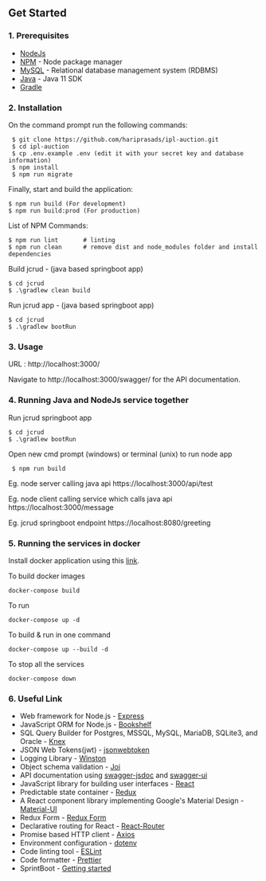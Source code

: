 ## Get Started

### 1. Prerequisites

- [NodeJs](https://nodejs.org/en/)
- [NPM](https://npmjs.org/) - Node package manager
- [MySQL](https://www.mysql.com/downloads/) - Relational database management system (RDBMS)
- [Java](https://www.oracle.com/java/technologies/javase-jdk11-downloads.html) - Java 11 SDK
- [Gradle](https://gradle.org/install/)

### 2. Installation

On the command prompt run the following commands:

``` 
 $ git clone https://github.com/hariprasads/ipl-auction.git
 $ cd ipl-auction
 $ cp .env.example .env (edit it with your secret key and database information)
 $ npm install
 $ npm run migrate
 ```
 Finally, start and build the application:
 
 ```
 $ npm run build (For development)
 $ npm run build:prod (For production)
```

List of NPM Commands:
 
  ```
  $ npm run lint       # linting
  $ npm run clean      # remove dist and node_modules folder and install dependencies
 ```

 Build jcrud - (java based springboot app)

```
$ cd jcrud
$ .\gradlew clean build
```

Run jcrud app - (java based springboot app)

```
$ cd jcrud
$ .\gradlew bootRun
```

### 3. Usage

URL : http://localhost:3000/

Navigate to http://localhost:3000/swagger/ for the API documentation.

### 4. Running Java and NodeJs service together

Run jcrud springboot app

```
$ cd jcrud
$ .\gradlew bootRun
```

Open new cmd prompt (windows) or terminal (unix) to run node app

```
 $ npm run build
```

Eg. node server calling java api
https://localhost:3000/api/test

Eg. node client calling service which calls java api
https://localhost:3000/message

Eg. jcrud springboot endpoint
https://localhost:8080/greeting

### 5. Running the services in docker

Install docker application using this [link](https://www.docker.com/get-started).

To build docker images
```
docker-compose build
```

To run
```
docker-compose up -d
```

To build & run in one command
```
docker-compose up --build -d
```

To stop all the services
```
docker-compose down
```

### 6. Useful Link
- Web framework for Node.js - [Express](http://expressjs.com/)
- JavaScript ORM  for Node.js - [Bookshelf](http://bookshelfjs.org/)
- SQL Query Builder for Postgres, MSSQL, MySQL, MariaDB, SQLite3, and Oracle - [Knex](http://knexjs.org/)
- JSON Web Tokens(jwt) - [jsonwebtoken](https://www.npmjs.com/package/jsonwebtoken)
- Logging Library - [Winston](https://www.npmjs.com/package/winston)
- Object schema validation  - [Joi](https://www.npmjs.com/package/joi)
- API documentation using [swagger-jsdoc](https://www.npmjs.com/package/swagger-jsdoc) and [swagger-ui](https://www.npmjs.com/package/swagger-ui)
- JavaScript library for building user interfaces - [React](https://facebook.github.io/react/)
- Predictable state container - [Redux](http://redux.js.org/)
- A React component library implementing Google's Material Design - [Material-UI](https://material-ui-1dab0.firebaseapp.com/)
- Redux Form - [Redux Form](http://redux-form.com/8.3.0/)
- Declarative routing for React - [React-Router](https://reacttraining.com/react-router/)
- Promise based HTTP client - [Axios](https://github.com/mzabriskie/axios)
- Environment configuration - [dotenv](https://www.npmjs.com/package/dotenv)
- Code linting tool - [ESLint](http://eslint.org/)
- Code formatter - [Prettier](https://www.npmjs.com/package/prettier)
- SprintBoot - [Getting started](https://spring.io/guides/gs/rest-service/#scratch)